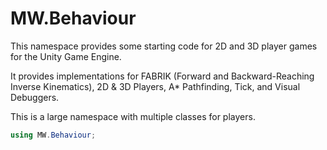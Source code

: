 ﻿# MW.Behaviour

This namespace provides some starting code for 2D and 3D player games for the Unity Game Engine.

It provides implementations for FABRIK (Forward and Backward-Reaching Inverse Kinematics), 2D & 3D Players, A* Pathfinding, Tick, and Visual Debuggers.

This is a large namespace with multiple classes for players.
```cs
using MW.Behaviour;
```